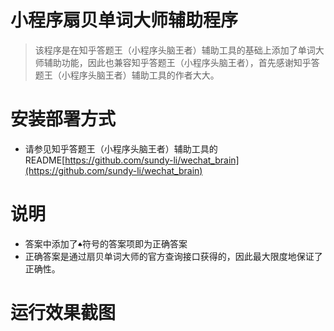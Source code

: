 # 小程序扇贝单词大师辅助程序
> 该程序是在知乎答题王（小程序头脑王者）辅助工具的基础上添加了单词大师辅助功能，因此也兼容知乎答题王（小程序头脑王者），首先感谢知乎答题王（小程序头脑王者）辅助工具的作者大大。

# 安装部署方式
- 请参见知乎答题王（小程序头脑王者）辅助工具的README[https://github.com/sundy-li/wechat_brain](https://github.com/sundy-li/wechat_brain)

# 说明
- 答案中添加了`♠`符号的答案项即为正确答案
- 正确答案是通过扇贝单词大师的官方查询接口获得的，因此最大限度地保证了正确性。

# 运行效果截图


